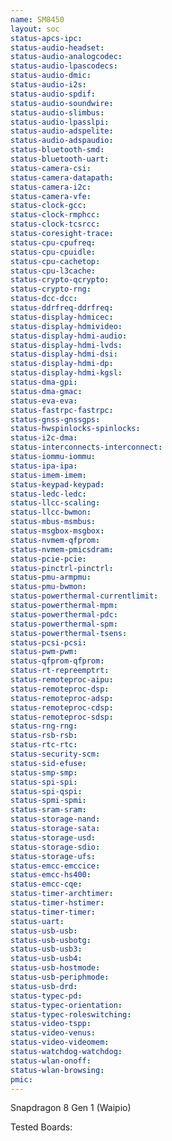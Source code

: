 ```yaml
---
name: SM8450
layout: soc
status-apcs-ipc: 
status-audio-headset: 
status-audio-analogcodec: 
status-audio-lpascodecs: 
status-audio-dmic: 
status-audio-i2s: 
status-audio-spdif: 
status-audio-soundwire: 
status-audio-slimbus: 
status-audio-lpasslpi: 
status-audio-adspelite: 
status-audio-adspaudio: 
status-bluetooth-smd:
status-bluetooth-uart:
status-camera-csi:
status-camera-datapath:
status-camera-i2c:
status-camera-vfe:
status-clock-gcc:
status-clock-rmphcc:
status-clock-tcsrcc:
status-coresight-trace:
status-cpu-cpufreq:
status-cpu-cpuidle:
status-cpu-cachetop:
status-cpu-l3cache:
status-crypto-qcrypto:
status-crypto-rng:
status-dcc-dcc:
status-ddrfreq-ddrfreq:
status-display-hdmicec:
status-display-hdmivideo:
status-display-hdmi-audio:
status-display-hdmi-lvds:
status-display-hdmi-dsi:
status-display-hdmi-dp:
status-display-hdmi-kgsl:
status-dma-gpi:
status-dma-gmac:
status-eva-eva:
status-fastrpc-fastrpc:
status-gnss-gnssgps:
status-hwspinlocks-spinlocks:
status-i2c-dma:
status-interconnects-interconnect:
status-iommu-iommu:
status-ipa-ipa:
status-imem-imem:
status-keypad-keypad:
status-ledc-ledc:
status-llcc-scaling:
status-llcc-bwmon:
status-mbus-msmbus:
status-msgbox-msgbox:
status-nvmem-qfprom:
status-nvmem-pmicsdram:
status-pcie-pcie:
status-pinctrl-pinctrl:
status-pmu-armpmu:
status-pmu-bwmon:
status-powerthermal-currentlimit:
status-powerthermal-mpm:
status-powerthermal-pdc:
status-powerthermal-spm:
status-powerthermal-tsens:
status-pcsi-pcsi:
status-pwm-pwm:
status-qfprom-qfprom:
status-rt-repreemptrt:
status-remoteproc-aipu:
status-remoteproc-dsp:
status-remoteproc-adsp:
status-remoteproc-cdsp:
status-remoteproc-sdsp:
status-rng-rng:
status-rsb-rsb:
status-rtc-rtc:
status-security-scm:
status-sid-efuse:
status-smp-smp:
status-spi-spi:
status-spi-qspi:
status-spmi-spmi:
status-sram-sram:
status-storage-nand:
status-storage-sata:
status-storage-usd:
status-storage-sdio:
status-storage-ufs:
status-emcc-emccice:
status-emcc-hs400:
status-emcc-cqe:
status-timer-archtimer:
status-timer-hstimer:
status-timer-timer:
status-uart:
status-usb-usb:
status-usb-usbotg:
status-usb-usb3:
status-usb-usb4:
status-usb-hostmode:
status-usb-periphmode:
status-usb-drd:
status-typec-pd:
status-typec-orientation:
status-typec-roleswitching:
status-video-tspp:
status-video-venus:
status-video-videomem:
status-watchdog-watchdog:
status-wlan-onoff:
status-wlan-browsing:
pmic: 
---
```

Snapdragon 8 Gen 1 (Waipio)

Tested Boards:
